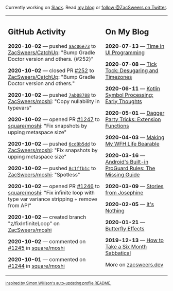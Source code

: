 Currently working on [Slack](https://slack.com/). Read [my blog](https://zacsweers.dev/) or [follow @ZacSweers on Twitter](https://twitter.com/ZacSweers).

<table><tr><td valign="top" width="60%">

## GitHub Activity
<!-- githubActivity starts -->
**2020-10-02** — pushed [`aac06e73`](https://github.com/ZacSweers/CatchUp/commit/aac06e73ff5eb27947457e11b0a45b142227f3c0) to [ZacSweers/CatchUp](https://api.github.com/repos/ZacSweers/CatchUp): "Bump Gradle Doctor version and others. (#252)"

**2020-10-02** — closed PR [#252](https://api.github.com/repos/ZacSweers/CatchUp/pulls/252) to [ZacSweers/CatchUp](https://api.github.com/repos/ZacSweers/CatchUp): "Bump Gradle Doctor version and others."

**2020-10-02** — pushed [`7ab08788`](https://github.com/ZacSweers/moshi/commit/7ab087880e7a165ab78873b1937bccb0876297e3) to [ZacSweers/moshi](https://api.github.com/repos/ZacSweers/moshi): "Copy nullability in typevars"

**2020-10-02** — opened PR [#1247](https://api.github.com/repos/square/moshi/pulls/1247) to [square/moshi](https://api.github.com/repos/square/moshi): "Fix snapshots by upping metaspace size"

**2020-10-02** — pushed [`6cd9b5dd`](https://github.com/ZacSweers/moshi/commit/6cd9b5dd75a9e346950f6450ba6934fbe05c9d02) to [ZacSweers/moshi](https://api.github.com/repos/ZacSweers/moshi): "Fix snapshots by upping metaspace size"

**2020-10-02** — pushed [`8c1ffb1c`](https://github.com/ZacSweers/moshi/commit/8c1ffb1cf1a92aaad93fa4100cbe71ae4ba474f3) to [ZacSweers/moshi](https://api.github.com/repos/ZacSweers/moshi): "Spotless"

**2020-10-02** — opened PR [#1246](https://api.github.com/repos/square/moshi/pulls/1246) to [square/moshi](https://api.github.com/repos/square/moshi): "Fix infinite loop with type var variance stripping + remove from API"

**2020-10-02** — created branch "z/fixInfiniteLoop" on [ZacSweers/moshi](https://api.github.com/repos/ZacSweers/moshi)

**2020-10-02** — commented on [#1245](https://github.com/square/moshi/issues/1245#issuecomment-702533585) in [square/moshi](https://api.github.com/repos/square/moshi)

**2020-10-01** — commented on [#1244](https://github.com/square/moshi/issues/1244#issuecomment-702513090) in [square/moshi](https://api.github.com/repos/square/moshi)
<!-- githubActivity ends -->
</td><td valign="top" width="40%">

## On My Blog
<!-- blog starts -->
**2020-07-13** — [Time in UI Programming](https://www.zacsweers.dev/time-in-ui/)

**2020-07-08** — [Tick Tock: Desugaring and Timezones](https://www.zacsweers.dev/ticktock-desugaring-timezones/)

**2020-06-11** — [Kotlin Symbol Processing: Early Thoughts](https://www.zacsweers.dev/kotlin-symbol-processor-early-thoughts/)

**2020-05-01** — [Dagger Party Tricks: Extension Functions](https://www.zacsweers.dev/dagger-party-tricks-extension-functions/)

**2020-04-03** — [Making My WFH Life Bearable](https://www.zacsweers.dev/making-wfh-life-bearable/)

**2020-03-16** — [Android's Built-in ProGuard Rules: The Missing Guide](https://www.zacsweers.dev/android-proguard-rules/)

**2020-03-09** — [Stories from Josephine](https://www.zacsweers.dev/stories-from-josephine/)

**2020-02-05** — [It's Nothing](https://www.zacsweers.dev/its-nothing/)

**2020-01-21** — [Butterfly Effects](https://www.zacsweers.dev/butterfly-effects/)

**2019-12-13** — [How to Take a Six Month Sabbatical](https://www.zacsweers.dev/how-to-take-a-six-month-sabbatical/)
<!-- blog ends -->
More on [zacsweers.dev](https://zacsweers.dev/)
</td></tr></table>

<sub><a href="https://simonwillison.net/2020/Jul/10/self-updating-profile-readme/">Inspired by Simon Willison's auto-updating profile README.</a></sub>